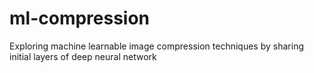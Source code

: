 # ml-compression
Exploring machine learnable image compression techniques by sharing initial layers of deep neural network
